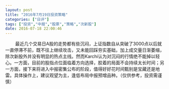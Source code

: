 ```yaml
---
layout: post
title: "2016年7月19日投资策略"
categories: ["日评"]
tags: ["投资","中报","股票","策略","次新股"]
date: 2016-07-18 22:00:46
---
```

&nbsp;&nbsp;&nbsp;&nbsp;&nbsp;&nbsp;&nbsp;&nbsp;最近几个交易日A股的走势都有些沉闷，上证指数自从突破了3000点以后就一直停滞不前，既不往上继续攻击，又未能回踩夯实基础，加上成交量日渐萎缩，除次新股外并没有明显的热点主线。然而Karchi认为对沉闷的行情绝不能掉以轻心。一方面，目前的股指点位面临着方向选择，胶着的局面不会持续太长时间；另一方面，接下来将进入中报密集公布的阶段，值得好好花时间甄别是宝藏还是地雷。具体操作上，建议观望为主，逢低布局中报预增品种。（仅供参考，投资需谨慎）
